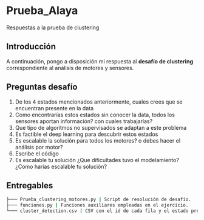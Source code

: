 # Prueba_Alaya
Respuestas a la prueba de clustering

## Introducción
A continuación, pongo a disposición mi respuesta al **desafío de clustering** correspondiente al análisis de motores y sensores.

## Preguntas desafío

1. De los 4 estados mencionados anteriormente, cuales crees que se encuentran presente en la data
2. Como encontrarías estos estados sin conocer la data, todos los sensores aportan información? con cuales trabajarías?
3. Que tipo de algoritmos no supervisados se adaptan a este problema
4. Es factible el deep learning para descubrir estos estados
5. Es escalable la solución para todos los motores? o debes hacer el análisis por motor?
6. Escribe el código
7. Es escalable tu solución ¿Que dificultades tuvo el modelamiento? ¿Como harías escalable tu solución?

## Entregables

```sh
├─── Prueba_clustering_motores.py | Script de resolución de desafío.
├─── funciones.py | Funciones auxiliares empleadas en el ejercicio.
└─── cluster_detection.csv | CSV con el id de cada fila y el estado predicho por el modelo
 ```
